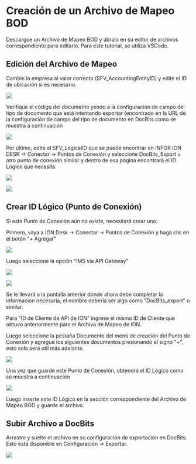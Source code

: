 # Creación de un Archivo de Mapeo BOD

Descargue un Archivo de Mapeo BOD y ábralo en su editor de archivos correspondiente para editarlo. Para este tutorial, se utiliza VSCode.

## Edición del Archivo de Mapeo

Cambie la empresa al valor correcto (SFV\_AccountingEntityID) y edite el ID de ubicación si es necesario.

![](https://lh7-us.googleusercontent.com/eJQI1CKlxEkS\_Pwp0VH2hgS220b-q8NSFG5iJKpLOL457qTN3CbUB8IHTw1lRinbB\_kP00UUNgepWNsbh3\_Ko-SExObePjqmxP7ee\_lQnADTtDmxEtRM\_S7AONMbcpjwtnHTakYd1Q06GVm2G0o-UDA)

Verifique el código del documento yendo a la configuración de campo del tipo de documento que está intentando exportar (encontrado en la URL de la configuración de campo del tipo de documento en DocBits como se muestra a continuación

![](https://lh7-us.googleusercontent.com/AhU3i27qFS7BMCgpNQnmLWAjcIWHXHOlxMKqd2Yob5RQKa8qysQQsSsacr6zao4cnAh3DISPgYu1GnjubIJpgtAdiBR\_0vy3WJZXPY-HeEfVQkWnlRI9UEJWMPQ7DbWYLQhz339BOlbd4KgxU9B\_CPE)

Por último, edite el SFV\_LogicalID que se puede encontrar en INFOR ION DESK → Conectar → Puntos de Conexión y seleccione DocBits\_Export u otro punto de conexión similar y dentro de esa página encontrará el ID Lógico que necesita.

![](https://lh7-us.googleusercontent.com/f50i7pzRuZULJ6shehba0lWIWFBTsPZyip-LQxAYJpYDXK66SlzdGOpdEG-wqLQfqXMgMMhm5SAvj57UOCvF6xf2OMCXtFiEEKr9yiQr4xtv8vbV-NGcLuJwuQ9zHMBBKfTktAp1nSfBJhdPeAu3RWc)

![](https://lh7-us.googleusercontent.com/qyEt4iYRIjOZCCrVbImeK6EdZGun2YrAy8li8u3tulcD8bwzl\_sl1TiEXKqbik-4MxnbV\_MCwltvuA2WAgzzvDpTVd7W52he9QD9IK0qijoz3ZihUYcWJlqlD5kbcsRTj3SfP1CDqcyhoFfBeiE1Xfo)

## Crear ID Lógico (Punto de Conexión)

Si este Punto de Conexión aún no existe, necesitará crear uno.

Primero, vaya a ION Desk → Conectar → Puntos de Conexión y haga clic en el botón "+ Agregar"

![](https://lh7-us.googleusercontent.com/fQPmV8KgffyWhM0i0cQlyh7fyQe37p8uR6C\_pVD5SboEx2emIJX2212GXqk\_KT71DfYMKSjkfYFFTARqgLLxoOPNQFXHxUOo9vMXH2pmDN469VgbQkV-JjRtCevZJsbvS8vbfUtasN83xN25tX6\_S5U)

Luego seleccione la opción "IMS via API Gateway"

![](https://lh7-us.googleusercontent.com/uPLiiLHp6Z3jPCzYBOzHVuI8sGY5XQuUfv66fZYH0HndSBL7yvzFHh3lJjEMxteJfXsVMhUe3U\_38xZHDRFSn0jeiMZUQBJJLzZ2oaIQAixY7wUPd6D0PJwg7wvC8XBeZxPmjNoiUvP3ImoG\_aOhFmY)

![](https://lh7-us.googleusercontent.com/VhyMDEuglPfxeX-3cATu6ZFB\_Mz2Y7C-yJ99EvBvrhD8IoVzGd4ksjrWAE0mIPub2PX5\_Zua10ZHQeWI82QbJ8ZgJKN-tVpVrYGvMdfQOj3Uco5efsPT6JYkDyPu\_lkeR9aTGhh5-q2bzZztXuTUixM)

Se le llevará a la pantalla anterior donde ahora debe completar la información necesaria, el nombre debería ser algo como "DocBits\_export" o similar.

Para "ID de Cliente de API de ION" ingrese el mismo ID de Cliente que obtuvo anteriormente para el Archivo de Mapeo de ION.

Luego seleccione la pestaña Documento del menú de creación del Punto de Conexión y agregue los siguientes documentos presionando el signo "+", esto solo será útil más adelante.

![](https://lh7-us.googleusercontent.com/GtHlTliePV-JIDLP9YNGlXELKuWIU2VSlUt4mvWO4q\_XM54MSL9zTmtxPMdeOl24VFtNC0pQ-nbXyHb9PaeMkKvgzpCOo5kLdL3A8Bw54ILniwIdTyfxFhPuzRUGKs2hRi5ioKvfkdsPMgq4x6EHOtM)

Una vez que guarde este Punto de Conexión, obtendrá el ID Lógico como se muestra a continuación

![](https://lh7-us.googleusercontent.com/P7cihsQT2Qcq\_XGL08dTV2jHMUK7YCMQyXsJudkVDXDh73GZ-hS61IoAKSHptPyX4C5e\_xPKP0yZGzpQOwCFw6BppPlzZuFWZ\_VGIrOUmJH2egxaCEXMoVBHBM6lkZeb3gPYWYdMYpuNqFFPC-4Qol0)

Luego inserte este ID Lógico en la sección correspondiente del Archivo de Mapeo BOD y guarde el archivo.

## Subir Archivo a DocBits

Arrastre y suelte el archivo en su configuración de exportación en DocBits. Esto está disponible en Configuración → Exportar.

![](https://lh7-us.googleusercontent.com/AqCo7QgC-kaAxbaIJD8MYeKGLBXbwGVJPGx9\_2yfUp3R2MYxJPowVAjnO80uxQ9qMDxNoXy1eY3WH-mEpaeWwatwi91edm\_0lS9Hg93FSAjQGtDAR5y7Ptce-ARfetSiXIBJKiGwujSggVXXHUhG77U)
